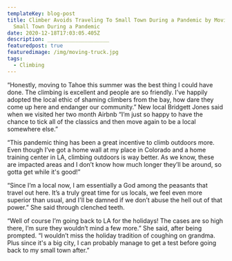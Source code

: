 ```yaml
---
templateKey: blog-post
title: Climber Avoids Traveling To Small Town During a Pandemic by Moving To
  Small Town During a Pandemic
date: 2020-12-18T17:03:05.405Z
description: ____________________
featuredpost: true
featuredimage: /img/moving-truck.jpg
tags:
  - Climbing
---
```

“Honestly, moving to Tahoe this summer was the best thing I could have done. The climbing is excellent and people are so friendly. I’ve happily adopted the local ethic of shaming climbers from the bay, how dare they come up here and endanger our community.” New local Bridgett Jones said when we visited her two month Airbnb “I’m just so happy to have the chance to tick all of the classics and then move again to be a local somewhere else.”



“This pandemic thing has been a great incentive to climb outdoors more. Even though I’ve got a home wall at my place in Colorado and a home training center in LA, climbing outdoors is way better. As we know, these are impacted areas and I don’t know how much longer they’ll be around, so gotta get while it's good!”



“Since I’m a local now, I am essentially a God among the peasants that travel out here. It’s a truly great time for us locals, we feel even more superior than usual, and I'll be damned if we don’t abuse the hell out of that power.” She said through clenched teeth.



“Well of course I’m going back to LA for the holidays! The cases are so high there, I’m sure they wouldn’t mind a few more.” She said, after being prompted. “I wouldn’t miss the holiday tradition of coughing on grandma. Plus since it's a big city, I can probably manage to get a test before going back to my small town after.”